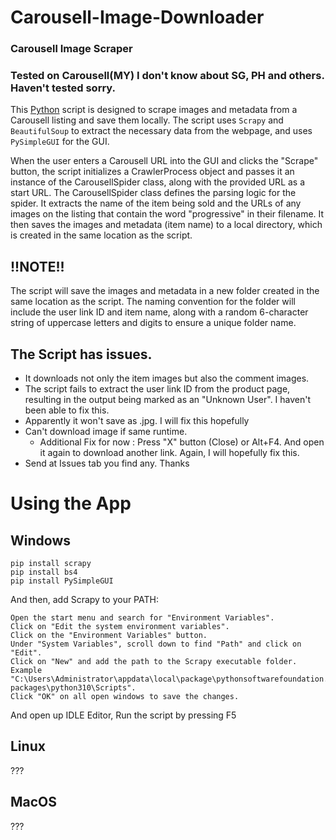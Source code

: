 # Carousell-Image-Downloader
### Carousell Image Scraper
### Tested on Carousell(MY) I don't know about SG, PH and others. Haven't tested sorry.

This [Python](https://www.python.org/) script is designed to scrape images and metadata from a Carousell listing and save them locally. The script uses ``Scrapy`` and ``BeautifulSoup`` to extract the necessary data from the webpage, and uses ``PySimpleGUI`` for the GUI.

When the user enters a Carousell URL into the GUI and clicks the "Scrape" button, the script initializes a CrawlerProcess object and passes it an instance of the CarousellSpider class, along with the provided URL as a start URL. The CarousellSpider class defines the parsing logic for the spider. It extracts the name of the item being sold and the URLs of any images on the listing that contain the word "progressive" in their filename. It then saves the images and metadata (item name) to a local directory, which is created in the same location as the script.

## !!NOTE!!
The script will save the images and metadata in a new folder created in the same location as the script. The naming convention for the folder will include the user link ID and item name, along with a random 6-character string of uppercase letters and digits to ensure a unique folder name.

## The Script has issues. 
- It downloads not only the item images but also the comment images.
- The script fails to extract the user link ID from the product page, resulting in the output being marked as an "Unknown User". I haven't been able to fix this.
- Apparently it won't save as .jpg. I will fix this hopefully
- Can't download image if same runtime.
    - Additional Fix for now : Press "X" button (Close) or Alt+F4. And open it again to download another link.
    Again, I will hopefully fix this. 
- Send at Issues tab you find any. Thanks

# Using the App

## Windows
```
pip install scrapy
pip install bs4
pip install PySimpleGUI
```

And then, add Scrapy to your PATH:

    Open the start menu and search for "Environment Variables".
    Click on "Edit the system environment variables".
    Click on the "Environment Variables" button.
    Under "System Variables", scroll down to find "Path" and click on "Edit".
    Click on "New" and add the path to the Scrapy executable folder. Example "C:\Users\Administrator\appdata\local\package\pythonsoftwarefoundation.python.3.10_qbz5n2kfra8p0\localcache\local-packages\python310\Scripts".
    Click "OK" on all open windows to save the changes.

And open up IDLE Editor, Run the script by pressing F5

## Linux
???

## MacOS
???
